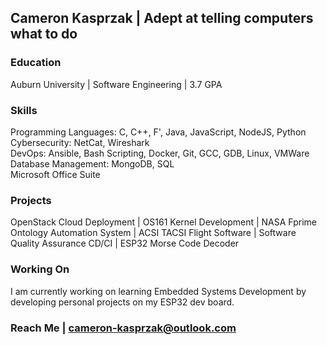 ## Cameron Kasprzak | Adept at telling computers what to do

### Education
Auburn University | Software Engineering | 3.7 GPA

### Skills
Programming Languages: C, C++, F', Java, JavaScript, NodeJS, Python\
Cybersecurity: NetCat, Wireshark\
DevOps: Ansible, Bash Scripting, Docker, Git, GCC, GDB, Linux, VMWare\
Database Management: MongoDB, SQL\
Microsoft Office Suite

### Projects
OpenStack Cloud Deployment | OS161 Kernel Development | NASA Fprime Ontology Automation System | ACSI TACSI Flight Software | Software Quality Assurance CD/CI | ESP32 Morse Code Decoder

### Working On
I am currently working on learning Embedded Systems Development by developing personal projects on my ESP32 dev board. 

### Reach Me | [cameron-kasprzak@outlook.com](cameron-kasprzak@outlook.com)
<!--
**cameroonk/cameroonk** is a ✨ _special_ ✨ repository because its `README.md` (this file) appears on your GitHub profile.

Here are some ideas to get you started:

- 🔭 I’m currently working on ...  - 🌱 I’m currently learning ...
- 👯 I’m looking to collaborate on ...
- 🤔 I’m looking for help with ...
- 💬 Ask me about ...
- 📫 How to reach me: ...
- 😄 Pronouns: ...
- ⚡ Fun fact: ...
-->
